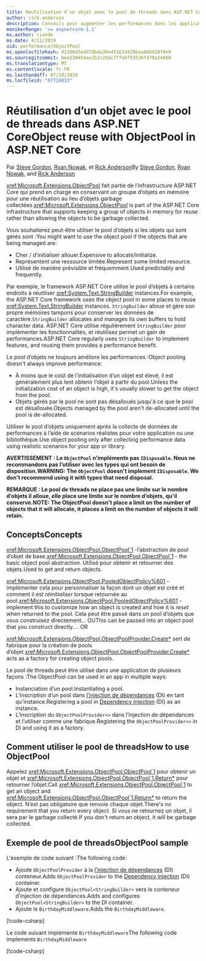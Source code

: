 ```yaml
---
title: Réutilisation d’un objet avec le pool de threads dans ASP.NET Core
author: rick-anderson
description: Conseils pour augmenter les performances dans les applications ASP.NET Core à l’aide du pool de threads.
monikerRange: '>= aspnetcore-1.1'
ms.author: riande
ms.date: 4/11/2019
uid: performance/ObjectPool
ms.openlocfilehash: 92106d5add7dbda36e451614429baa0db420f0e8
ms.sourcegitcommit: bee530454ae2b3c25dc7ffebf93536f479a14460
ms.translationtype: MT
ms.contentlocale: fr-FR
ms.lasthandoff: 07/10/2019
ms.locfileid: "67724833"
---
```

# <a name="object-reuse-with-objectpool-in-aspnet-core"></a><span data-ttu-id="e4e75-103">Réutilisation d’un objet avec le pool de threads dans ASP.NET Core</span><span class="sxs-lookup"><span data-stu-id="e4e75-103">Object reuse with ObjectPool in ASP.NET Core</span></span>

<span data-ttu-id="e4e75-104">Par [Steve Gordon](https://twitter.com/stevejgordon), [Ryan Nowak](https://github.com/rynowak), et [Rick Anderson](https://twitter.com/RickAndMSFT)</span><span class="sxs-lookup"><span data-stu-id="e4e75-104">By [Steve Gordon](https://twitter.com/stevejgordon), [Ryan Nowak](https://github.com/rynowak), and [Rick Anderson](https://twitter.com/RickAndMSFT)</span></span>

<span data-ttu-id="e4e75-105"><xref:Microsoft.Extensions.ObjectPool> fait partie de l’infrastructure ASP.NET Core qui prend en charge en conservant un groupe d’objets en mémoire pour une réutilisation au lieu d’objets garbage collectées.</span><span class="sxs-lookup"><span data-stu-id="e4e75-105"><xref:Microsoft.Extensions.ObjectPool> is part of the ASP.NET Core infrastructure that supports keeping a group of objects in memory for reuse rather than allowing the objects to be garbage collected.</span></span>

<span data-ttu-id="e4e75-106">Vous souhaiterez peut-être utiliser le pool d’objets si les objets qui sont gérés sont :</span><span class="sxs-lookup"><span data-stu-id="e4e75-106">You might want to use the object pool if the objects that are being managed are:</span></span>

- <span data-ttu-id="e4e75-107">Cher / d’initialiser allouer.</span><span class="sxs-lookup"><span data-stu-id="e4e75-107">Expensive to allocate/initialize.</span></span>
- <span data-ttu-id="e4e75-108">Représentent une ressource limitée.</span><span class="sxs-lookup"><span data-stu-id="e4e75-108">Represent some limited resource.</span></span>
- <span data-ttu-id="e4e75-109">Utilisé de manière prévisible et fréquemment.</span><span class="sxs-lookup"><span data-stu-id="e4e75-109">Used predictably and frequently.</span></span>

<span data-ttu-id="e4e75-110">Par exemple, le framework ASP.NET Core utilise le pool d’objets à certains endroits à réutiliser <xref:System.Text.StringBuilder> instances.</span><span class="sxs-lookup"><span data-stu-id="e4e75-110">For example, the ASP.NET Core framework uses the object pool in some places to reuse <xref:System.Text.StringBuilder> instances.</span></span> <span data-ttu-id="e4e75-111">`StringBuilder` alloue et gère son propre mémoires tampons pour conserver les données de caractère.</span><span class="sxs-lookup"><span data-stu-id="e4e75-111">`StringBuilder` allocates and manages its own buffers to hold character data.</span></span> <span data-ttu-id="e4e75-112">ASP.NET Core utilise régulièrement `StringBuilder` pour implémenter les fonctionnalités, et réutilisez permet un gain de performances.</span><span class="sxs-lookup"><span data-stu-id="e4e75-112">ASP.NET Core regularly uses `StringBuilder` to implement features, and reusing them provides a performance benefit.</span></span>

<span data-ttu-id="e4e75-113">Le pool d’objets ne toujours améliore les performances :</span><span class="sxs-lookup"><span data-stu-id="e4e75-113">Object pooling doesn't always improve performance:</span></span>

- <span data-ttu-id="e4e75-114">À moins que le coût de l’initialisation d’un objet est élevé, il est généralement plus lent obtenir l’objet à partir du pool.</span><span class="sxs-lookup"><span data-stu-id="e4e75-114">Unless the initialization cost of an object is high, it's usually slower to get the object from the pool.</span></span>
- <span data-ttu-id="e4e75-115">Objets gérés par le pool ne sont pas désalloués jusqu'à ce que le pool est désallouée.</span><span class="sxs-lookup"><span data-stu-id="e4e75-115">Objects managed by the pool aren't de-allocated until the pool is de-allocated.</span></span>

<span data-ttu-id="e4e75-116">Utiliser le pool d’objets uniquement après la collecte de données de performances à l’aide de scénarios réalistes pour votre application ou une bibliothèque.</span><span class="sxs-lookup"><span data-stu-id="e4e75-116">Use object pooling only after collecting performance data using realistic scenarios for your app or library.</span></span>

<span data-ttu-id="e4e75-117">**AVERTISSEMENT : Le `ObjectPool` n’implémente pas `IDisposable`. Nous ne recommandons pas l’utiliser avec les types qui ont besoin de disposition.**</span><span class="sxs-lookup"><span data-stu-id="e4e75-117">**WARNING: The `ObjectPool` doesn't implement `IDisposable`. We don't recommend using it with types that need disposal.**</span></span>

<span data-ttu-id="e4e75-118">**REMARQUE : Le pool de threads ne place pas une limite sur le nombre d’objets il alloue, elle place une limite sur le nombre d’objets, qu'il conserve.**</span><span class="sxs-lookup"><span data-stu-id="e4e75-118">**NOTE: The ObjectPool doesn't place a limit on the number of objects that it will allocate, it places a limit on the number of objects it will retain.**</span></span>

## <a name="concepts"></a><span data-ttu-id="e4e75-119">Concepts</span><span class="sxs-lookup"><span data-stu-id="e4e75-119">Concepts</span></span>

<span data-ttu-id="e4e75-120"><xref:Microsoft.Extensions.ObjectPool.ObjectPool`1> -l’abstraction de pool d’objet de base.</span><span class="sxs-lookup"><span data-stu-id="e4e75-120"><xref:Microsoft.Extensions.ObjectPool.ObjectPool`1> - the basic object pool abstraction.</span></span> <span data-ttu-id="e4e75-121">Utilisé pour obtenir et retourner des objets.</span><span class="sxs-lookup"><span data-stu-id="e4e75-121">Used to get and return objects.</span></span>

<span data-ttu-id="e4e75-122"><xref:Microsoft.Extensions.ObjectPool.PooledObjectPolicy%601> -implémenter cela pour personnaliser la façon dont un objet est créé et comment il est *réinitialiser* lorsque retournée au pool.</span><span class="sxs-lookup"><span data-stu-id="e4e75-122"><xref:Microsoft.Extensions.ObjectPool.PooledObjectPolicy%601> - implement this to customize how an object is created and how it is *reset* when returned to the pool.</span></span> <span data-ttu-id="e4e75-123">Cela peut être passé dans un pool d’objets que vous construisez directement... OU</span><span class="sxs-lookup"><span data-stu-id="e4e75-123">This can be passed into an object pool that you construct directly.... OR</span></span>

<span data-ttu-id="e4e75-124"><xref:Microsoft.Extensions.ObjectPool.ObjectPoolProvider.Create*> sert de fabrique pour la création de pools d’objet.</span><span class="sxs-lookup"><span data-stu-id="e4e75-124"><xref:Microsoft.Extensions.ObjectPool.ObjectPoolProvider.Create*> acts as a factory for creating object pools.</span></span>
<!-- REview, there is no ObjectPoolProvider<T> -->

<span data-ttu-id="e4e75-125">Le pool de threads peut être utilisé dans une application de plusieurs façons :</span><span class="sxs-lookup"><span data-stu-id="e4e75-125">The ObjectPool can be used in an app in multiple ways:</span></span>

* <span data-ttu-id="e4e75-126">Instanciation d’un pool.</span><span class="sxs-lookup"><span data-stu-id="e4e75-126">Instantiating a pool.</span></span>
* <span data-ttu-id="e4e75-127">L’inscription d’un pool dans [l’injection de dépendances](xref:fundamentals/dependency-injection) (DI) en tant qu’instance.</span><span class="sxs-lookup"><span data-stu-id="e4e75-127">Registering a pool in [Dependency injection](xref:fundamentals/dependency-injection) (DI) as an instance.</span></span>
* <span data-ttu-id="e4e75-128">L’inscription du `ObjectPoolProvider<>` dans l’injection de dépendances et l’utiliser comme une fabrique.</span><span class="sxs-lookup"><span data-stu-id="e4e75-128">Registering the `ObjectPoolProvider<>` in DI and using it as a factory.</span></span>

## <a name="how-to-use-objectpool"></a><span data-ttu-id="e4e75-129">Comment utiliser le pool de threads</span><span class="sxs-lookup"><span data-stu-id="e4e75-129">How to use ObjectPool</span></span>

<span data-ttu-id="e4e75-130">Appelez <xref:Microsoft.Extensions.ObjectPool.ObjectPool`1> pour obtenir un objet et <xref:Microsoft.Extensions.ObjectPool.ObjectPool`1.Return*> pour retourner l’objet.</span><span class="sxs-lookup"><span data-stu-id="e4e75-130">Call <xref:Microsoft.Extensions.ObjectPool.ObjectPool`1> to get an object and <xref:Microsoft.Extensions.ObjectPool.ObjectPool`1.Return*> to return the object.</span></span>  <span data-ttu-id="e4e75-131">N’est pas obligatoire que renvoie chaque objet.</span><span class="sxs-lookup"><span data-stu-id="e4e75-131">There's no requirement that you return every object.</span></span> <span data-ttu-id="e4e75-132">Si vous ne retournez un objet, il sera par le garbage collecté.</span><span class="sxs-lookup"><span data-stu-id="e4e75-132">If you don't return an object, it will be garbage collected.</span></span>

## <a name="objectpool-sample"></a><span data-ttu-id="e4e75-133">Exemple de pool de threads</span><span class="sxs-lookup"><span data-stu-id="e4e75-133">ObjectPool sample</span></span>

<span data-ttu-id="e4e75-134">L'exemple de code suivant :</span><span class="sxs-lookup"><span data-stu-id="e4e75-134">The following code:</span></span>

* <span data-ttu-id="e4e75-135">Ajoute `ObjectPoolProvider` à la [l’injection de dépendances](xref:fundamentals/dependency-injection) (DI) conteneur.</span><span class="sxs-lookup"><span data-stu-id="e4e75-135">Adds `ObjectPoolProvider` to the [Dependency injection](xref:fundamentals/dependency-injection) (DI) container.</span></span>
* <span data-ttu-id="e4e75-136">Ajoute et configure `ObjectPool<StringBuilder>` vers le conteneur d’injection de dépendances.</span><span class="sxs-lookup"><span data-stu-id="e4e75-136">Adds and configures `ObjectPool<StringBuilder>` to the DI container.</span></span>
* <span data-ttu-id="e4e75-137">Ajoute le `BirthdayMiddleware`.</span><span class="sxs-lookup"><span data-stu-id="e4e75-137">Adds the `BirthdayMiddleware`.</span></span>

[!code-csharp[](ObjectPool/ObjectPoolSample/Startup.cs?name=snippet)]

<span data-ttu-id="e4e75-138">Le code suivant implémente `BirthdayMiddleware`</span><span class="sxs-lookup"><span data-stu-id="e4e75-138">The following code implements `BirthdayMiddleware`</span></span>

[!code-csharp[](ObjectPool/ObjectPoolSample/BirthdayMiddleware.cs?name=snippet)]

